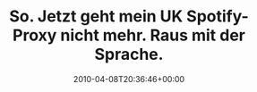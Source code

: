 ---
retweeted: false
source: <a href="http://www.apparentsoft.com/socialite" rel="nofollow">Socialite.app</a>
entities:
  hashtags: []
  symbols: []
  user_mentions: []
  urls: []
display_text_range:
- '0'
- '80'
favorite_count: '0'
id_str: '11842172401'
truncated: false
retweet_count: '0'
id: '11842172401'
created_at: Thu Apr 08 20:36:46 +0000 2010
favorited: false
full_text: So. Jetzt geht mein UK Spotify-Proxy nicht mehr. Raus mit der Sprache.
  Wer wars?
lang: de
tags:
- pesos/twitter
date: '2010-04-08T20:36:46+00:00'
src: https://twitter.com/bascht/status/11842172401
original_url: https://twitter.com/bascht/status/11842172401
type: twitter_tweet
text: So. Jetzt geht mein UK Spotify-Proxy nicht mehr. Raus mit der Sprache. Wer wars?
title: 'So. Jetzt geht mein UK Spotify-Proxy nicht mehr. Raus mit der Sprache. '

---